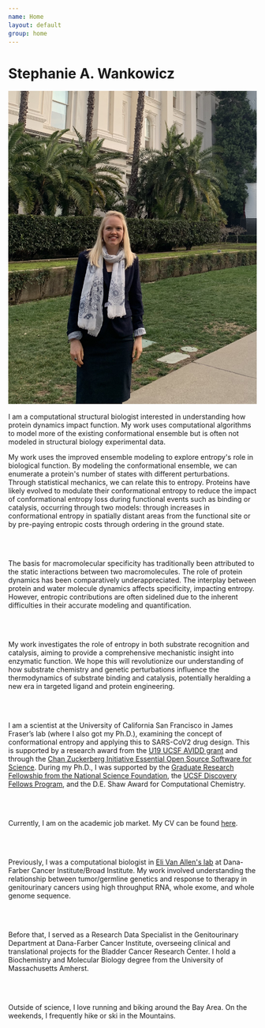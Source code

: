 ```yaml
---
name: Home
layout: default
group: home
---
```



<h1 class="text-center">Stephanie A. Wankowicz</h1>

<img src="/static/img/banner_statehouse.jpg" class="img-responsive center-block" alt="Advocating for Science Research at the California Statehouse, January 2020"/>

<p class="lead text-justify">
I am a computational structural biologist interested in understanding how protein dynamics impact function. My work uses computational algorithms to model more of the existing conformational ensemble but is often not modeled in structural biology experimental data. 

My work uses the improved ensemble modeling to explore entropy's role in biological function. By modeling the conformational ensemble, we can enumerate a protein's number of states with different perturbations. Through statistical mechanics, we can relate this to entropy. Proteins have likely evolved to modulate their conformational entropy to reduce the impact of conformational entropy loss during functional events such as binding or catalysis, occurring through two models: through increases in conformational entropy in spatially distant areas from the functional site or by pre-paying entropic costs through ordering in the ground state. 

<br>
<br>

The basis for macromolecular specificity has traditionally been attributed to the static interactions between two macromolecules. The role of protein dynamics has been comparatively underappreciated. The interplay between protein and water molecule dynamics affects specificity, impacting entropy. However, entropic contributions are often sidelined due to the inherent difficulties in their accurate modeling and quantification. 

<br>
<br>

My work investigates the role of entropy in both substrate recognition and catalysis, aiming to provide a comprehensive mechanistic insight into enzymatic function. We hope this will revolutionize our understanding of how substrate chemistry and genetic perturbations influence the thermodynamics of substrate binding and catalysis, potentially heralding a new era in targeted ligand and protein engineering.

<br>
<br>

I am a scientist at the University of California San Francisco in James Fraser’s lab (where I also got my Ph.D.), examining the concept of conformational entropy and applying this to SARS-CoV2 drug design. This is supported by a research award from the [U19 UCSF AVIDD grant](https://qbi.ucsf.edu/qcrgAViDD) and through the [Chan Zuckerberg Initiative Essential Open Source Software for Science](https://chanzuckerberg.com/eoss/proposals/integrating-the-software-toolkit-for-protein-structure-modeling/). During my Ph.D., I was supported by the [Graduate Research Fellowship from the National Science Foundation](https://www.nsfgrfp.org/), the [UCSF Discovery Fellows Program](https://graduate.ucsf.edu/discovery-fellows-program), and the D.E. Shaw Award for Computational Chemistry.

<br>
<br>

Currently, I am on the academic job market.  My CV can be found [here](/static/pdf/Wankowicz_CV_20230921.pdf). 

<br>
<br>

Previously, I was a computational biologist in [Eli Van Allen's lab](https://vanallenlab.dana-farber.org/) at Dana-Farber Cancer Institute/Broad Institute. My work involved understanding the relationship between tumor/germline genetics and response to therapy in genitourinary cancers using high throughput RNA, whole exome, and whole genome sequence. 

<br>
<br>

Before that, I served as a Research Data Specialist in the Genitourinary Department at Dana-Farber Cancer Institute, overseeing clinical and translational projects for the Bladder Cancer Research Center. I hold a Biochemistry and Molecular Biology degree from the University of Massachusetts Amherst.

<br>
<br>

Outside of science, I love running and biking around the Bay Area. On the weekends, I frequently hike or ski in the Mountains.  
</p>
